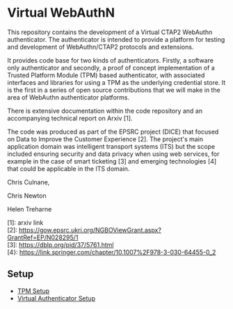 # Virtual WebAuthN
This repository contains the development of a Virtual CTAP2 WebAuthn authenticator. The authenticator is intended to provide a platform for testing and development of WebAuthn/CTAP2 protocols and extensions.

It provides code base for two kinds of authenticators. Firstly, a software only authenticator and secondly, a proof of concept implementation of a Trusted Platform Module (TPM) based authenticator, with associated interfaces and libraries for using a TPM as the underlying credential store. It is the first in a series of open source contributions that we will make in the area of WebAuthn authenticator platforms.

There is extensive documentation within the code repository and an accompanying technical report on Arxiv [1].

The code was produced as part of the EPSRC project (DICE) that focused on Data to Improve the Customer Experience [2]. The project's main application domain was intelligent transport systems (ITS) but the scope included ensuring security and data privacy when using web services, for example in the case of smart ticketing [3] and emerging technologies [4] that could be applicable in the ITS domain.

Chris Culnane,

Chris Newton

Helen Treharne

[1]: arxiv link <br>
[2]: https://gow.epsrc.ukri.org/NGBOViewGrant.aspx?GrantRef=EP/N028295/1 <br>
[3]: https://dblp.org/pid/37/5761.html <br>
[4}: https://link.springer.com/chapter/10.1007%2F978-3-030-64455-0_2  <br>

## Setup
* [TPM Setup](./tpm/README.md)
* [Virtual Authenticator Setup](./SETUP.md)
